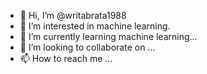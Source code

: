 - 👋 Hi, I’m @writabrata1988
- 👀 I’m interested in machine learning.
- 🌱 I’m currently learning machine learning...
- 💞️ I’m looking to collaborate on ...
- 📫 How to reach me ...

<!---
writabrata1988/writabrata1988 is a ✨ special ✨ repository because its `README.md` (this file) appears on your GitHub profile.
You can click the Preview link to take a look at your changes.
--->
